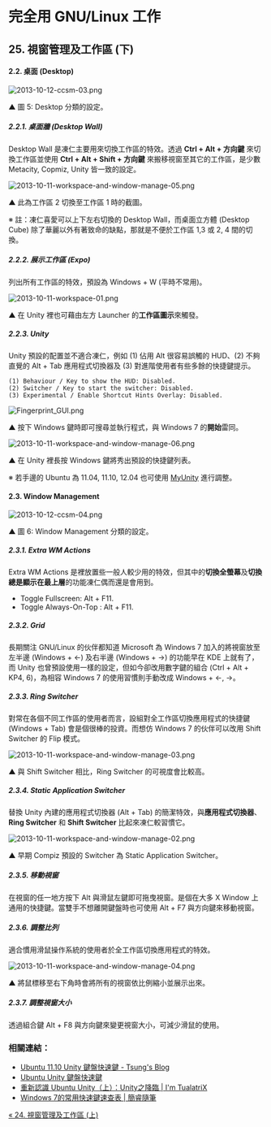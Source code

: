 # 完全用 GNU/Linux 工作

## 25. 視窗管理及工作區 (下)

#### 2.2. 桌面 (Desktop)

![2013-10-12-ccsm-03.png](https://lh3.googleusercontent.com/-Eco8ZSmWXy4/Ulky0-2Ke9I/AAAAAAAAV8g/BxYf-IjVXWo/s800/2013-10-12-ccsm-03.png)

▲ 圖 5: Desktop 分類的設定。

##### 2.2.1. 桌面牆 (Desktop Wall)

Desktop Wall 是凍仁主要用來切換工作區的特效。透過 **Ctrl + Alt + 方向鍵** 來切換工作區並使用 **Ctrl + Alt + Shift + 方向鍵** 來搬移視窗至其它的工作區，是少數 Metacity, Copmiz, Unity 皆一致的設定。

![2013-10-11-workspace-and-window-manage-05.png](https://lh6.googleusercontent.com/-XJnkWXATMi4/UlgneuTXwHI/AAAAAAAAV8E/gRJd2FEFWRU/s800/2013-10-11-workspace-and-window-manage-05.png)

▲ 此為工作區 2 切換至工作區 1 時的截圖。 

※ 註：凍仁喜愛可以上下左右切換的 Desktop Wall，而桌面立方體 (Desktop Cube) 除了華麗以外有著致命的缺點，那就是不便於工作區 1,3 或 2, 4 間的切換。

##### 2.2.2. 展示工作區 (Expo)

列出所有工作區的特效，預設為 Windows + W (平時不常用)。

![2013-10-11-workspace-01.png](https://lh4.googleusercontent.com/-ExPr5LO2C6A/UlgbYZ_6mJI/AAAAAAAAV7E/9bxoUgtggbo/s800/2013-10-11-workspace-01.png)

▲ 在 Unity 裡也可藉由左方 Launcher 的**工作區圖示**來觸發。

##### 2.2.3. Unity

Unity 預設的配置並不適合凍仁，例如 (1) 佔用 Alt 很容易誤觸的 HUD、(2) 不夠直覺的 Alt + Tab 應用程式切換器及 (3) 對進階使用者有些多餘的快捷鍵提示。

	(1) Behaviour / Key to show the HUD: Disabled.
	(2) Switcher / Key to start the switcher: Disabled.
	(3) Experimental / Enable Shortcut Hints Overlay: Disabled.

![Fingerprint_GUI.png](https://lh6.googleusercontent.com/-c2Si_dE78z0/T2qZN90UpwI/AAAAAAAAJho/sI6zF0_E__E/s800/Fingerprint_GUI%25201.04_00.png)

▲ 按下 Windows 鍵時即可搜尋並執行程式，與 Windows 7 的**開始**雷同。

![2013-10-11-workspace-and-window-manage-06.png](https://lh4.googleusercontent.com/-xpSKZ_P55eg/UlgfxngJREI/AAAAAAAAV7w/u01Ukj62RWs/s800/2013-10-11-workspace-and-window-manage-06.png)

▲ 在 Unity 裡長按 Windows 鍵將秀出預設的快捷鍵列表。

※ 若手邊的 Ubuntu 為 11.04, 11.10, 12.04 也可使用 [MyUnity](http://note.drx.tw/2011/11/myunity-unity.html) 進行調整。

#### 2.3. Window Management

![2013-10-12-ccsm-04.png](https://lh6.googleusercontent.com/-Yvl2ffwRezg/Ulky3A5cV9I/AAAAAAAAV84/sUiWAg3--hs/s800/2013-10-12-ccsm-04.png)

▲ 圖 6: Window Management 分類的設定。


##### 2.3.1. Extra WM Actions

Extra WM Actions 是裡放置些一般人較少用的特效，但其中的**切換全螢幕**及**切換總是顯示在最上層**的功能凍仁偶而還是會用到。

- Toggle Fullscreen: Alt + F11.
- Toggle Always-On-Top : Alt + F11.

##### 2.3.2. Grid

長期關注 GNU/Linux 的伙伴都知道 Microsoft 為 Windows 7 加入的將視窗放至左半邊 (Windows + ←) 及右半邊 (Windows + →) 的功能早在 KDE 上就有了，而 Unity 也曾預設使用一樣的設定，但如今卻改用數字鍵的組合 (Ctrl + Alt + KP4, 6)，為相容 Windows 7 的使用習慣則手動改成 Windows + ←, →。

##### 2.3.3. Ring Switcher

對常在各個不同工作區的使用者而言，設組對全工作區切換應用程式的快捷鍵 (Windows + Tab) 會是個很棒的投資。而想仿 Windows 7 的伙伴可以改用 Shift Switcher 的 Flip 模式。

![2013-10-11-workspace-and-window-manage-03.png](https://lh6.googleusercontent.com/-6JkT6KM_n2Y/UlgfuOtFpGI/AAAAAAAAV7k/tLa18e_6biw/s800/2013-10-11-workspace-and-window-manage-03.png)

▲ 與 Shift Switcher 相比，Ring Switcher 的可視度會比較高。

##### 2.3.4. Static Application Switcher

替換 Unity 內建的應用程式切換器 (Alt + Tab) 的簡潔特效，與**應用程式切換器**、**Ring Switcher** 和 **Shift Switcher** 比起來凍仁較習慣它。

![2013-10-11-workspace-and-window-manage-02.png](https://lh6.googleusercontent.com/-KGGRKm-OAVo/UlgfpiA_H6I/AAAAAAAAV7U/tNfBvsDuih8/s800/2013-10-11-workspace-and-window-manage-02.png)

▲ 早期 Compiz 預設的 Switcher 為 Static Application Switcher。

##### 2.3.5. 移動視窗

在視窗的任一地方按下 Alt 與滑鼠左鍵即可拖曳視窗。是個在大多 X Window 上通用的快捷鍵。當雙手不想離開鍵盤時也可使用 Alt + F7 與方向鍵來移動視窗。

##### 2.3.6. 調整比列

適合慣用滑鼠操作系統的使用者於全工作區切換應用程式的特效。

![2013-10-11-workspace-and-window-manage-04.png](https://lh4.googleusercontent.com/-X6c86fgc-Xs/UlgfyEdniAI/AAAAAAAAV70/ZEA4cQV9OLw/s800/2013-10-11-workspace-and-window-manage-04.png)

▲ 將鼠標移至右下角時會將所有的視窗依比例縮小並展示出來。

##### 2.3.7. 調整視窗大小

透過組合鍵 Alt + F8 與方向鍵來變更視窗大小，可減少滑鼠的使用。

### 相關連結：

- [Ubuntu 11.10 Unity 鍵盤快速鍵 - Tsung's Blog](http://blog.longwin.com.tw/2012/01/unity-keyboard-shortcut-2012/)
- [Ubuntu Unity 鍵盤快速鍵](http://ryanwiki.blogspot.tw/2012/12/ubuntu-unity.html)
- [重新認識 Ubuntu Unity（上）：Unity之降臨 | I'm TualatriX](http://imtx.me/archives/1710.html)
- [Windows 7的常用快速鍵速查表 | 簡睿隨筆](http://jdev.tw/blog/1617/windows-7-shortcut-key)

[« 24. 視窗管理及工作區 (上)](24.wm-and-workspace-1.md)

